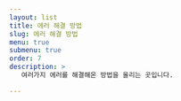 ```yaml
---
layout: list
title: 에러 해결 방법
slug: 에러 해결 방법
menu: true
submenu: true
order: 7
description: >
   여러가지 에러를 해결해온 방법을 올리는 곳입니다.

---
```

